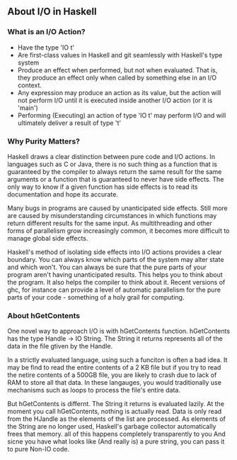 ## About I/O in Haskell

### What is an I/O Action?

+ Have the type 'IO t'
+ Are first-class values in Haskell and git seamlessly with Haskell's type system
+ Produce an effect when performed, but not when evaluated. That is, they
  produce an effect only when called by something else in an I/O context.
+ Any expression may produce an action as its value, but the action will not 
  perform I/O until it is executed inside another I/O action (or it is 'main')
+ Performing (Executing) an action of type 'IO t' may perform I/O and
  will ultimately deliver a result of type 't'

### Why Purity Matters?

Haskell draws a clear distinction between pure code and I/O actions. In languages such as C or Java, 
there is no such thing as a function that is guaranteed by the compiler to always return the
same result for the same arguments or a function that is guaranteed to never have side effects.
The only way to know if a given function has side effects is to read its documentation and hope
its accurate.

Many bugs in programs are caused by unanticipated side effects. Still more are caused by misunderstanding
circumstances in which functions may return different results for the same input. As multithreading 
and other forms of parallelism grow increasingly common, it becomes more difficult to manage 
global side effects.

Haskell's method of isolating side effects into I/O actions provides a clear boundary.
You can always know which parts of the system may alter state and which won't. You can always 
be sure that the pure parts of your program aren't having unanticipated results. This helps you
to think about the program. It also helps the compiler to think about it. Recent versions of ghc, 
for instance can provide a level of automatic parallelism for the pure parts of your code - something
of a holy grail for computing.

### About hGetContents

One novel way to approach I/O is with hGetContents function. hGetContents has
the type Handle -> IO String. The String it returns represents all of the data in the file
gtiven by the Handle.

In a strictly evaluated language, using such a funciton is often a bad idea. It may be 
find to read the entire contents of a 2 KB file but if you try to read the netire contents
of a 500GB file, you are likely to crash due to lack of RAM to store all that data. In 
these langauges, you would traditionally use mechanisms such as loops to process the file's
entire data.

But hGetContents is differnt. The String it returns is evaluated lazily. At the moment
you call hGetContents, nothing is actually read. Data is only read from the HJandle as the elements
of the list are processed. As elements of the String are no longer used, Haskell's garbage collector
automatically frees that memory. all of this happens completely transparently to you
And sicne you have what looks like (And really is) a pure string, you can pass it to pure Non-IO code.


